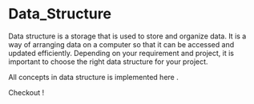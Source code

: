 # Data_Structure

Data structure is a storage that is used to store and organize data. It is a way of arranging data on a computer so that it can be accessed and updated efficiently. Depending on your requirement and project, it is important to choose the right data structure for your project.

All concepts in data structure is implemented here .

Checkout !
